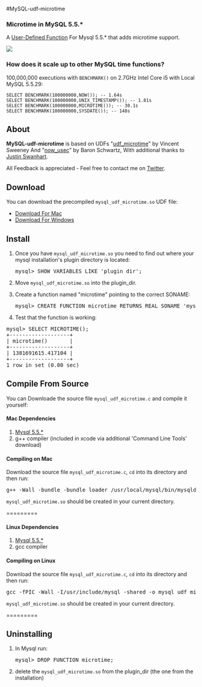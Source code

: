 #MySQL-udf-microtime

### Microtime in MySQL 5.5.*

A [User-Defined Function][UDF] For Mysql 5.5.* that adds microtime support.

<a href="http://i.imgur.com/GMw5tit.png"><img src="http://i.imgur.com/GMw5tit.png"/></a>

### How does it scale up to other MySQL time functions?

100,000,000 executions with `BENCHMARK()` on 2.7GHz Intel Core i5 with Local MySQL 5.5.29:

	SELECT BENCHMARK(100000000,NOW()); -- 1.64s
	SELECT BENCHMARK(100000000,UNIX_TIMESTAMP()); -- 1.81s
	SELECT BENCHMARK(100000000,MICROTIME()); -- 30.1s
	SELECT BENCHMARK(100000000,SYSDATE()); -- 148s


## About

**MySQL-udf-microtime** is based on UDFs "[udf_microtime][micro]" by Vincent Sweeney
And "[now_usec][usec]" by Baron Schwartz, With additional thanks to [Justin Swanhart][swanhart].

All Feedback is appreciated - Feel free to contact me on [Twitter].




## Download

 You can download the precompiled `mysql_udf_microtime.so` UDF file:
 
 * [Download For Mac][download-mac]
 * [Download For Windows][download-lin]
 
 
## Install

1. Once you have `mysql_udf_microtime.so` you need to find out where your mysql installation's plugin directory is located:
    
   <pre>mysql> SHOW VARIABLES LIKE 'plugin_dir';</pre>
    
    
2. Move `mysql_udf_microtime.so` into the plugin_dir.


3. Create a function named "microtime" pointing to the correct SONAME:

   <pre>mysql> CREATE FUNCTION microtime RETURNS REAL SONAME 'mysql_udf_microtime.so';</pre>


4.  Test that the function is working:

   <pre>mysql> SELECT MICROTIME();
+-------------------+
| microtime()       |
+-------------------+
| 1381691615.417104 |
+-------------------+
1 row in set (0.00 sec)</pre>
 


## Compile From Source

 You can Downloade the source file `mysql_udf_microtime.c` and compile it yourself:

#### Mac Dependencies
 1. [Mysql 5.5.*][mysql]
 2. g++ compiler (included in xcode via additional 'Command Line Tools' download)

#### Compiling on Mac

 Download the source file `mysql_udf_microtime.c`,  `cd` into its directory and then run:

<pre>g++ -Wall -bundle -bundle_loader /usr/local/mysql/bin/mysqld -o mysql_udf_microtime.so `/usr/local/mysql/bin/mysql_config --cflags` mysql_udf_microtime.c</pre>

 `mysql_udf_microtime.so` should be created in your current directory.

========= 

#### Linux Dependencies 
 1. [Mysql 5.5.*][mysql]
 2. gcc compiler

#### Compiling on Linux

 Download the source file `mysql_udf_microtime.c`,  `cd` into its directory and then run:
 
 <pre>gcc -fPIC -Wall -I/usr/include/mysql -shared -o mysql_udf_microtime.so mysql_udf_microtime.c</pre>
 
 `mysql_udf_microtime.so` should be created in your current directory.



========= 

## Uninstalling

 1. In Mysql run: <pre>mysql> DROP FUNCTION microtime;</pre>
 2. delete the `mysql_udf_microtime.so` from the plugin_dir (the one from the installation)

[UDF]:http://dev.mysql.com/doc/refman/5.5/en/create-function-udf.html
[mysql]:http://dev.mysql.com/downloads/mysql/
[micro]:https://bitbucket.org/vinces/udf-microtime/src/bd48df4d4020/udf_microtime.c
[usec]:http://www.xaprb.com/blog/2007/10/30/how-i-built-the-now_usec-udf-for-mysql/
[swanhart]:http://swanhart.livejournal.com/116981.html
[download-mac]:https://github.com/CarnotInteractive/MySQL-udf-microtime/raw/master/compiled_mac/mysql_udf_microtime.so
[download-lin]:https://github.com/CarnotInteractive/MySQL-udf-microtime/raw/master/compiled_linux/mysql_udf_microtime.so
[twitter]: http://twitter.com/jo_shadow
